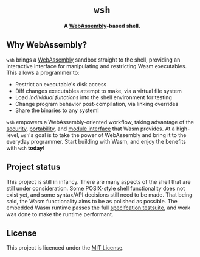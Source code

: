 <div align="center">
  <h1><code>wsh</code></h1>
  <p>
    <strong>
      A <a href="https://webassembly.org/">WebAssembly</a>-based shell.
    </strong>
  </p>
</div>

## Why WebAssembly?

`wsh` brings a [WebAssembly](https://webassembly.org/) sandbox straight to the
shell, providing an interactive interface for manipulating and restricting Wasm
executables. This allows a programmer to:

- Restrict an executable's disk access
- Diff changes executables attempt to make, via a virtual file system
- Load _individual functions_ into the shell environment for testing
- Change program behavior post-compilation, via linking overrides
- Share the binaries to any system!

`wsh` empowers a WebAssembly-oriented workflow, taking advantage of the
[security](https://github.com/WebAssembly/WASI/blob/db4e3a12dadbe3e7e41dddd04888db3bf1cf7a96/docs/DesignPrinciples.md#capability-based-security),
[portability](https://webassembly.github.io/spec/core/intro/introduction.html#design-goals),
and
[module interface](https://webassembly.github.io/spec/core/intro/overview.html#concepts)
that Wasm provides. At a high-level, `wsh`'s goal is to take the power of
WebAssembly and bring it to the everyday programmer. Start building with Wasm,
and enjoy the benefits with `wsh` **today**!

## Project status

This project is still in infancy. There are many aspects of the shell that are
still under consideration. Some POSIX-style shell functionality does not exist
yet, and some syntax/API decisions still need to be made. That being said, the
Wasm functionality aims to be as polished as possible. The embedded Wasm runtime
passes the full
[specifcation testsuite](https://github.com/WebAssembly/testsuite/), and work
was done to make the runtime performant.

## License

This project is licenced under the
[MIT License](https://github.com/dzfrias/wsh/blob/main/LICENSE).
